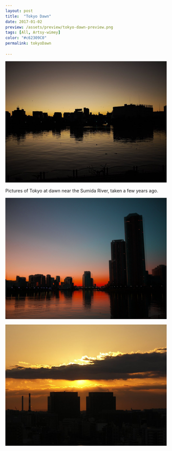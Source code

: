 ```yaml
---
layout: post
title:  "Tokyo Dawn"
date: 2017-01-02
preview: /assets/preview/tokyo-dawn-preview.png
tags: [All, Artsy-wimey]
color: "#c62309C0"
permalink: tokyoDawn

---
```



<p align="center">
    <img src="/assets/tokyo-dawn.JPG"/>
</p>

Pictures of Tokyo at dawn near the Sumida River, taken a few years ago.




<p align="center">
    <img src="/assets/tokyo-dawn-1.png"/>
</p>
<p align="center">
    <img src="/assets/tokyo-dawn-2.jpg"/>
</p>
